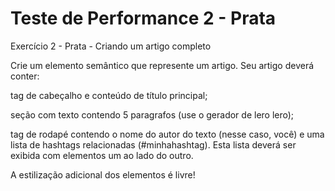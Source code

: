 # Teste de Performance 2 - Prata

Exercício 2 - Prata - Criando um artigo completo

Crie um elemento semântico que represente um artigo. Seu artigo deverá conter:

tag de cabeçalho e conteúdo de título principal;

seção com texto contendo 5 paragrafos (use o gerador de lero lero);

tag de rodapé contendo o nome do autor do texto (nesse caso, você) e uma lista de hashtags relacionadas (#minhahashtag). Esta lista deverá ser exibida com elementos um ao lado do outro.

A estilização adicional dos elementos é livre!
